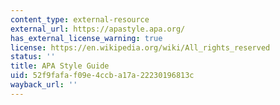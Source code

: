 ```yaml
---
content_type: external-resource
external_url: https://apastyle.apa.org/
has_external_license_warning: true
license: https://en.wikipedia.org/wiki/All_rights_reserved
status: ''
title: APA Style Guide
uid: 52f9fafa-f09e-4ccb-a17a-22230196813c
wayback_url: ''
---
```

